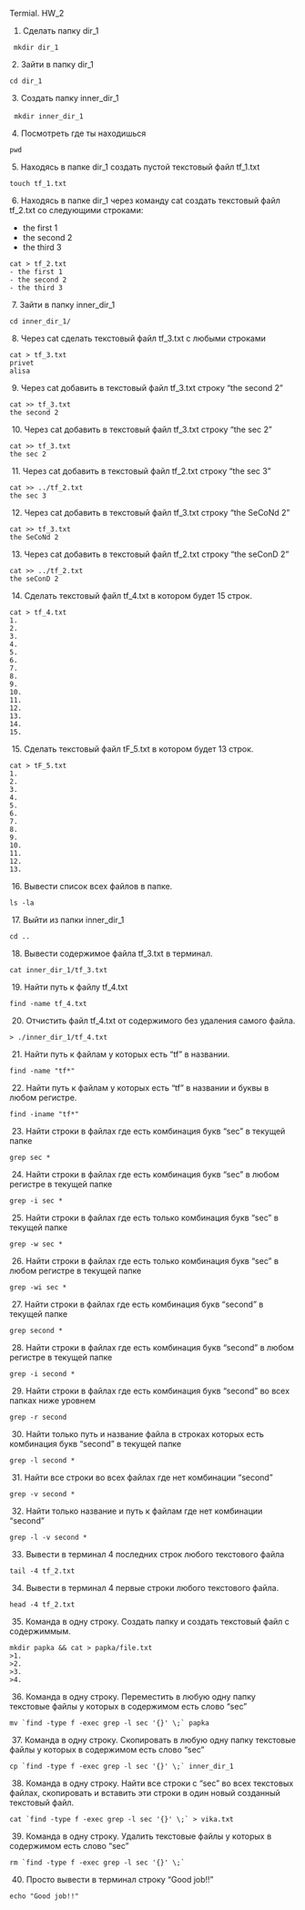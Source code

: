 Termial. HW_2
1. Сделать папку dir_1 

``` mkdir dir_1```

 2. Зайти в папку dir_1
 
 
```cd dir_1 ```

 3. Создать папку inner_dir_1
 
 
  ```mkdir inner_dir_1```

 4. Посмотреть где ты находишься
 
 
```pwd```

 5. Находясь в папке dir_1 создать пустой текстовый файл tf_1.txt
 
 
 ```touch tf_1.txt```

 6. Находясь в папке dir_1 через команду cat создать текстовый файл tf_2.txt со следующими строками:
- the first 1
- the second 2
- the third 3

```
cat > tf_2.txt
- the first 1
- the second 2
- the third 3
```

 7. Зайти в папку inner_dir_1
 
 
```cd inner_dir_1/```

 8. Через cat сделать текстовый файл tf_3.txt  c любыми строками
 
```
cat > tf_3.txt
privet
alisa
```

 9. Через cat добавить в текстовый файл tf_3.txt строку “the second 2”
 
```
cat >> tf_3.txt
the second 2
```

 10. Через cat добавить в текстовый файл tf_3.txt строку “the sec 2”
 
 ```
 cat >> tf_3.txt
the sec 2
```

 11. Через cat добавить в текстовый файл tf_2.txt строку “the sec 3”

```
cat >> ../tf_2.txt
the sec 3
```

 12. Через cat добавить в текстовый файл tf_3.txt строку “the SeCoNd 2”

```
cat >> tf_3.txt
the SeCoNd 2
```

 13. Через cat добавить в текстовый файл tf_2.txt строку “the seConD 2”

```
cat >> ../tf_2.txt
the seConD 2
```

 14. Сделать текстовый файл tf_4.txt в котором будет 15 строк.

```
cat > tf_4.txt
1.
2.
3.
4.
5.
6.
7.
8.
9.
10.
11.
12.
13.
14.
15.
```

 15. Сделать текстовый файл tF_5.txt в котором будет 13 строк.
 
```
cat > tF_5.txt
1.
2.
3.
4.
5.
6.
7.
8.
9.
10.
11.
12.
13.
```

 16. Вывести список всех файлов в папке.

```
ls -la
```

 17. Выйти из папки inner_dir_1

```
cd ..
```

 18. Вывести содержимое файла tf_3.txt в терминал.

```
cat inner_dir_1/tf_3.txt
```

 19. Найти путь к файлу tf_4.txt

```
find -name tf_4.txt
```

 20. Отчистить файл tf_4.txt от содержимого без удаления самого файла.

``` 
> ./inner_dir_1/tf_4.txt
```
 21. Найти путь к файлам у которых есть  “tf” в названии.

```
find -name "tf*"
```
 22. Найти путь к файлам у которых есть  “tf” в названии и буквы в любом регистре.

```
find -iname "tf*"
```
 23. Найти строки в файлах где есть комбинация букв “sec” в текущей папке
```
grep sec *
```
 24. Найти строки в файлах где есть комбинация букв “sec” в любом регистре в текущей папке
```
grep -i sec *
```
 25. Найти строки в файлах где есть только комбинация букв “sec” в текущей папке
```
grep -w sec *
```
 26. Найти строки в файлах где есть только комбинация букв “sec” в любом регистре в текущей папке
```
grep -wi sec *
```
 27. Найти строки в файлах где есть комбинация букв “second” в текущей папке
```
grep second *
```
 28. Найти строки в файлах где есть комбинация букв “second” в любом регистре в текущей папке
```
grep -i second *
```
 29. Найти строки в файлах где есть комбинация букв “second” во всех папках ниже уровнем
```
grep -r second
```
 30. Найти только путь и название файла в строках которых есть комбинация букв “second” в текущей папке
```
grep -l second *
```
 31. Найти все строки во всех файлах где нет комбинации “second”
```
grep -v second *
```
 32. Найти только название и путь к файлам где нет комбинации “second”
```
grep -l -v second *
```
 33. Вывести в терминал 4 последних строк любого текстового файла
```
tail -4 tf_2.txt
```
 34. Вывести в терминал 4 первые строки любого текстового файла.
```
head -4 tf_2.txt
```
 35. Команда в одну строку. Создать папку и создать текстовый файл с содержиммым.
```
mkdir papka && cat > papka/file.txt
>1.
>2.
>3.
>4.
```

 36. Команда в одну строку. Переместить в любую одну папку текстовые файлы у которых в содержимом есть слово “sec”
 
 ```
 mv `find -type f -exec grep -l sec '{}' \;` papka
 ```

 37. Команда в одну строку. Скопировать в любую одну папку текстовые файлы у которых в содержимом есть слово “sec”
```
cp `find -type f -exec grep -l sec '{}' \;` inner_dir_1
```
 38. Команда в одну строку. Найти все строки c “sec” во всех текстовых файлах, скопировать и вставить эти строки в один новый созданный текстовый файл.
```
cat `find -type f -exec grep -l sec '{}' \;` > vika.txt
```
 39. Команда в одну строку. Удалить текстовые файлы у которых в содержимом есть слово “sec”
```
rm `find -type f -exec grep -l sec '{}' \;` 
```
 40. Просто вывести в терминал строку “Good job!!”
```
echo "Good job!!"
```
